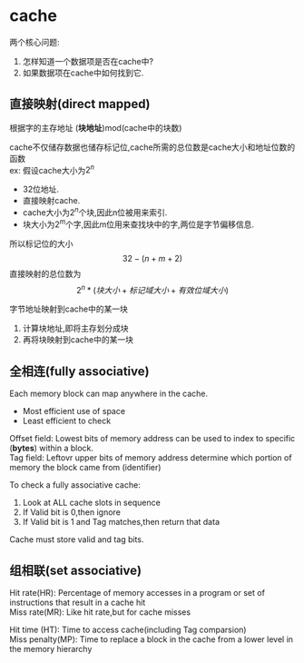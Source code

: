 # cache

两个核心问题:  

1. 怎样知道一个数据项是否在cache中?
2. 如果数据项在cache中如何找到它.

## 直接映射(direct mapped)

根据字的主存地址
(**块地址**)mod(cache中的块数)

cache不仅储存数据也储存标记位,cache所需的总位数是cache大小和地址位数的函数  
ex:
  假设cache大小为$2^{n}$  

* 32位地址.
* 直接映射cache.
* cache大小为$2^{n}$个块,因此n位被用来索引.
* 块大小为$2^{m}$个字,因此m位用来查找块中的字,两位是字节偏移信息.  

所以标记位的大小$$32-(n+m+2)$$
直接映射的总位数为$$2^{n}*(块大小+标记域大小+有效位域大小)$$  

字节地址映射到cache中的某一块  

1. 计算块地址,即将主存划分成块
2. 再将块映射到cache中的某一块

## 全相连(fully associative)

Each memory block can map anywhere in the cache.

* Most efficient use of space
* Least efficient to check

Offset field: Lowest bits of memory address can be used to index to specific (**bytes**) within a block.  
Tag field: Leftovr upper bits of memory address determine which portion of memory the block came from (identifier)  

To check a fully associative cache:

1. Look at ALL cache slots in sequence
2. If Valid bit is 0,then ignore
3. If Valid bit is 1 and Tag matches,then return that data

Cache must store valid and tag bits.  

## 组相联(set associative)

Hit rate(HR): Percentage of memory accesses in a program or set of instructions
that result in a cache hit  
Miss rate(MR): Like hit rate,but for cache misses  

Hit time (HT): Time to access cache(including Tag comparsion)  
Miss penalty(MP): Time to replace a block in the cache from a lower level in the memory hierarchy  
